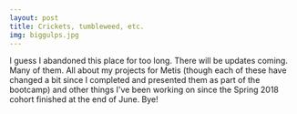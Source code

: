 ```yaml
---
layout: post
title: Crickets, tumbleweed, etc.
img: biggulps.jpg
---
```


I guess I abandoned this place for too long. There will be updates coming. Many of them. All about my projects for Metis (though each of these have changed a bit since I completed and presented them as part of the bootcamp) and other things I've been working on since the Spring 2018 cohort finished at the end of June. Bye!
